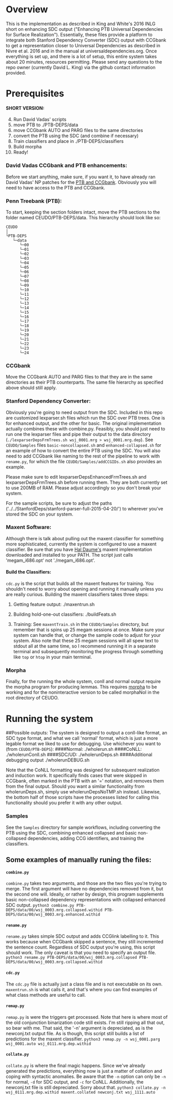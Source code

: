 # Overview
This is the implementation as described in King and White's 2016 INLG short on enhancing SDC output ("Enhancing PTB Universal Dependencies for Surface Realization"). Essentially, these files provide a platform to integrate both Stanford Dependency Converter (SDC) output with CCGbank to get a representation closer to Universal Dependencies as described in Nivre et al. 2016 and in the manual at universaldependencies.org. Once everything is set up, and there is a lot of setup, this entire system takes about 20 minutes, resources permitting. Please send any questions to the repo owner (currently David L. King) via the github contact information provided.

# Prerequisites

#### SHORT VERSION:
4. Run David Vadas' scripts
1. move PTB to ./PTB-DEPS/data
3. move CCGbank AUTO and PARG files to the same directories
2. convert the PTB using the SDC (and combine if necessary)
5. Train classifiers and place in ./PTB-DEPS/classifiers
6. Build morpha
7. Ready!

### David Vadas CCGbank and PTB enhancements:
Before we start anything, make sure, if you want it, to have already ran David Vadas' NP patches for the [PTB and CCGbank](http://schwa.org/projects/resources/wiki/NounPhrases). Obviously you will need to have access to the PTB and CCGbank.

### Penn Treebank (PTB):
To start, keeping the section folders intact, move the PTB sections to the folder named CEUDO/PTB-DEPS/data. This hierarchy should look like so:
```
CEUDO
│
└PTB-DEPS
   └─data
      └─00
      └─01
      └─02
      └─03
      └─04
      └─05
      └─06
      └─07
      └─08
      └─09
      └─10
      └─11
      └─12
      └─13
      └─14
      └─15
      └─16
      └─17
      └─18
      └─19
      └─20
      └─21
      └─22
      └─23
      └─24
```

### CCGbank
Move the CCGbank AUTO and PARG files to that they are in the same directories as their PTB counterparts. The same file hierarchy as specified above should still apply.

### Stanford Dependency Converter:
Obviously you're going to need output from the SDC. Included in this repo are customized lexparser.sh files which run the SDC over PTB trees. One is for enhanced output, and the other for basic. The original implementation actually combines these with combine.py. Feasibly, you should just need to run one the lexparser files and pipe their output to the data directory (`./lexparserDepsFrmTrees.sh wsj_0001.mrg > wsj_0001.mrg.dep`). See `CEUDO/Samples` files `basic-noncollapsed.sh` and `enhanced-collapsed.sh` for an example of how to convert the entire PTB using the SDC. You will also need to add CCGbank like naming to the rest of the pipeline to work with `rename.py`, for which the file `CEUDO/Samples/addCCGIDs.sh` also provides an example.

Please make sure to edit lexparserDepsEnhancedFrmTrees.sh and lexparserDepsFrmTrees.sh before running them. They are both currently set to use 200MB of RAM. Please adjust accordingly so you don't break your system.

For the sample scripts, be sure to adjust the paths ('../../StanfordDeps/stanford-parser-full-2015-04-20/') to wherever you've stored the SDC on your system.

### Maxent Software:
Although there is talk about pulling out the maxent classifier for something more sophisticated, currently the system is configured to use a maxent classifier. Be sure that you have [Hal Daume's](https://www.umiacs.umd.edu/~hal/megam/version0_3/) maxent implementation downloaded and installed to your PATH. The script just calls 'megam_i686.opt' not './megam_i686.opt'.

#### Build the Classifiers:
`cdc.py` is the script that builds all the maxent features for training. You shouldn't need to worry about opening and running it manually unless you are really curious. Building the maxent classifiers takes three steps:

1. Getting feature output:
./maxentrun.sh

2. Building hold-one-out classifiers:
./buildFeats.sh

3. Training:
See `maxentTrain.sh` in the `CEUDO/Samples` directory, but remember that is spins up 25 megam sessions at once. Make sure your system can handle that, or change the sample code to adjust for your system. Also note that these 25 megam sessions will all spew text to stdout all at the same time, so I recommend running it in a separate terminal and subsequently monitoring the progress through something like `top` or `htop` in your main terminal.

### Morpha
Finally, for the running the whole system, conll and normal output require the morpha program for producing lemmas. This requires [morpha](https://github.com/knowitall/morpha) to be working and for the noninteractive version to be called morphaNoI in the root directory of CEUDO.

# Running the system

##Possible outputs:
The system is designed to output a conll-like format, an SDC type format, and what we call 'normal' format, which is just a more legable format we liked to use for debugging. Use whichever you want to (from `CEUDO/PTB-DEPS`):
####Normal:
./wholerun.sh
####CoNLL:
./wholerunConll.sh
####SDC/UD:
./wholerunDeps.sh
####Additional debugging output
./wholerunDEBUG.sh

Note that the CoNLL formatting was designed for subsequent realization and induction work. It specifically finds cases that were skipped in CCGbank, often marked in the PTB with an '=' notation, and removes them from the final output. Should you want a similar functionality from wholerunDeps.sh, simply use wholerunDepsNoTMP.sh instead. Likewise, the bottom half of those scripts have the processes listed for calling this functionality should you prefer it with any other output.

### Samples
See the `Samples` directory for sample workflows, including converting the PTB using the SDC, combining enhanced collapsed and basic non-collapsed dependencies, adding CCG identifiers, and training the classifiers. 

## Some examples of manually runing the files:
#### `combine.py`
`combine.py` takes two arguments, and those are the two files you're trying to merge. The first argument will have no dependencies removed from it, but the second one will. Ideally, or rather by design, this program supplements basic non-collapsed dependency representations with collapsed enhanced SDC output.
`python3 combine.py PTB-DEPS/data/00/wsj_0003.mrg.collapsed.withid PTB-DEPS/data/00/wsj_0003.mrg.enhanced.withid`

#### `rename.py`
`rename.py` takes simple SDC output and adds CCGlink labelling to it. This works because when CCGbank skipped a sentence, they still incremented the sentence count. Regardless of SDC output you're using, this script should work. The only caveat is that you need to specify an output file.
`python3 rename.py PTB-DEPS/data/00/wsj_0003.mrg.collapsed PTB-DEPS/data/00/wsj_0003.mrg.collapsed.withid`

#### `cdc.py`
The `cdc.py` file is actually just a class file and is not executable on its own. `maxentrun.sh` is what calls it, and that's where you can find examples of what class methods are useful to call. 

#### `remap.py`
`remap.py` is were the triggers get processed. Note that here is where most of the old conjunction binarization code still exists. I'm still ripping all that out, so bear with me. That said, the '-n' argument is depreciated, as is the newconj.txt output file. As is though, this script still builds a list of predictions for the maxent classifier.
`python3 remap.py -n wsj_0001.parg wsj_0001.auto wsj_0111.mrg.dep.withid`

#### `collate.py`
`collate.py` is where the final magic happens. Since we've already generated the predictions, everything now is just a matter of collation and coping with syntactic anomalies. Be aware that the `-n` option can only be `-n` for normal, `-d` for SDC output, and `-c` for CoNLL. Additionally, the newconj.txt file is still depreciated. Sorry about that.
`python3 collate.py -n wsj_0111.mrg.dep.withid maxent.collated newconj.txt wsj_1111.auto`